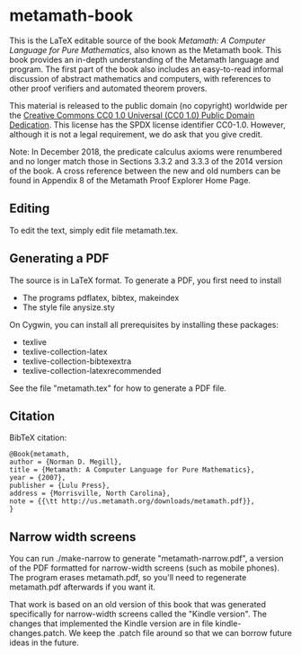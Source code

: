 # metamath-book

This is the LaTeX editable source of the book
_Metamath: A Computer Language for Pure Mathematics_,
also known as the Metamath book.
This book provides an in-depth understanding of the Metamath language and
program. The first part of the book also includes an easy-to-read informal
discussion of abstract mathematics and computers, with references to
other proof verifiers and automated theorem provers.

This material is released to the public domain (no copyright) worldwide per the
[Creative Commons CC0 1.0 Universal (CC0 1.0) Public Domain Dedication](https://creativecommons.org/publicdomain/zero/1.0/).
This license has the SPDX license identifier CC0-1.0.
However, although it is not a legal requirement, we do ask that you
give credit.

Note: In December 2018, the predicate calculus axioms were renumbered and
no longer match those in Sections 3.3.2 and 3.3.3 of the 2014 version
of the book. A cross reference between the new and old numbers can be
found in Appendix 8 of the Metamath Proof Explorer Home Page.

## Editing

To edit the text, simply edit file metamath.tex.

## Generating a PDF

The source is in LaTeX format.
To generate a PDF, you first need to install

- The programs pdflatex, bibtex, makeindex
- The style file anysize.sty

On Cygwin, you can install all prerequisites by installing these packages:

- texlive
- texlive-collection-latex
- texlive-collection-bibtexextra
- texlive-collection-latexrecommended

See the file "metamath.tex" for how to generate a PDF file.

## Citation

BibTeX citation:

~~~~
@Book{metamath,
author = {Norman D. Megill},
title = {Metamath: A Computer Language for Pure Mathematics},
year = {2007},
publisher = {Lulu Press},
address = {Morrisville, North Carolina},
note = {{\tt http://us.metamath.org/downloads/metamath.pdf}},
}
~~~~

## Narrow width screens

You can run ./make-narrow to generate "metamath-narrow.pdf",
a version of the PDF formatted for
narrow-width screens (such as mobile phones).
The program erases metamath.pdf, so you'll need to regenerate metamath.pdf
afterwards if you want it.

That work is based on
an old version of this book that was generated specifically for
narrow-width screens called the "Kindle version".
The changes that implemented the Kindle version are in
file kindle-changes.patch.  We keep the .patch file around so that
we can borrow future ideas in the future.
